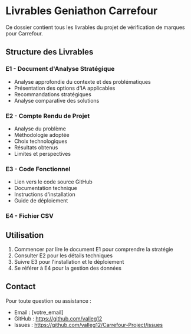 # Livrables Geniathon Carrefour

Ce dossier contient tous les livrables du projet de vérification de marques pour Carrefour.

## Structure des Livrables

### E1 - Document d'Analyse Stratégique
- Analyse approfondie du contexte et des problématiques
- Présentation des options d'IA applicables
- Recommandations stratégiques
- Analyse comparative des solutions

### E2 - Compte Rendu de Projet
- Analyse du problème
- Méthodologie adoptée
- Choix technologiques
- Résultats obtenus
- Limites et perspectives

### E3 - Code Fonctionnel
- Lien vers le code source GitHub
- Documentation technique
- Instructions d'installation
- Guide de déploiement

### E4 - Fichier CSV

## Utilisation

1. Commencer par lire le document E1 pour comprendre la stratégie
2. Consulter E2 pour les détails techniques
3. Suivre E3 pour l'installation et le déploiement
4. Se référer à E4 pour la gestion des données

## Contact

Pour toute question ou assistance :
- Email : [votre_email]
- GitHub : https://github.com/valleg12
- Issues : https://github.com/valleg12/Carrefour-Project/issues 
